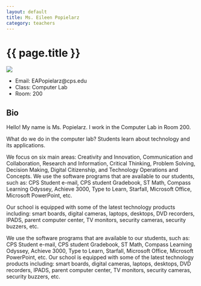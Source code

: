 ```yaml
---
layout: default
title: Ms. Eileen Popielarz
category: teachers
---
```


{{ page.title }}
=============

<div class="row">
    <div class="span5">
        <img src="{{ site.baseurl }}/images/teacher.png"/>
    </div>
    <div class="span5">
        <ul class="contact handwriting">
          <li>Email: EAPopielarz@cps.edu</li>
          <li>Class: Computer Lab</li>
          <li>Room: 200</li>
        </ul>
    </div>
</div>

Bio
-------------

Hello!  My name is Ms. Popielarz. I work in the Computer Lab in Room 200.

What do we do in the computer lab?
Students learn about technology and its applications.

We focus on six main areas:
Creativity and Innovation, Communication and Collaboration, Research and Information, Critical Thinking, Problem Solving, Decision Making, Digital Citizenship, and Technology Operations and Concepts.  We use the software programs that are available to our students, such as:  CPS Student e-mail, CPS student Gradebook, ST Math, Compass Learning Odyssey, Achieve 3000, Type to Learn, Starfall, Microsoft Office, Microsoft PowerPoint, etc.

Our school is equipped with some of the latest technology products including: smart boards, digital cameras, laptops, desktops, DVD recorders, IPADS, parent computer center, TV monitors, security cameras, security buzzers, etc.

We use the software programs that are available to our students, such as:  CPS Student e-mail, CPS student Gradebook, ST Math, Compass Learning Odyssey, Achieve 3000, Type to Learn, Starfall, Microsoft Office, Microsoft PowerPoint, etc.
Our school is equipped with some of the latest technology products including: smart boards, digital cameras, laptops, desktops, DVD recorders, IPADS, parent computer center, TV monitors, security cameras, security buzzers, etc.